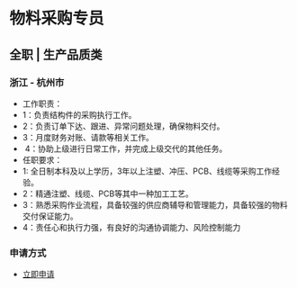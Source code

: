 
# 物料采购专员
## 全职  |  生产品质类
### 浙江 - 杭州市

- 工作职责：
- 1：负责结构件的采购执行工作。
- 2：负责订单下达、跟进、异常问题处理，确保物料交付。
- 3：月度财务对账、请款等相关工作。
- &nbsp;4：协助上级进行日常工作，并完成上级交代的其他任务。
- 任职要求：
- 1:  全日制本科及以上学历，3年以上注塑、冲压、PCB、线缆等采购工作经验。
- 2：精通注塑、线缆、PCB等其中一种加工工艺。
- 3：熟悉采购作业流程，具备较强的供应商辅导和管理能力，具备较强的物料交付保证能力。
- 4：责任心和执行力强，有良好的沟通协调能力、风险控制能力
### 申请方式
- <a href="mailto:hr@tuya.com?subject=求职简历-物料采购专员-来自GitHub">立即申请</a>